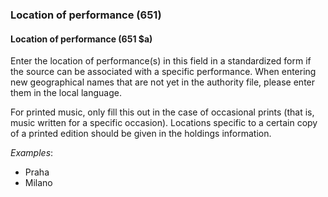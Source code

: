 ### Location of performance (651)

#### Location of performance (651 $a)
Enter the location of performance(s) in this field in a standardized form if the source can be associated with a
specific performance. When entering new geographical names that are not yet in the authority file, please enter them in
the local language.

For printed music, only fill this out in the case of occasional prints (that is, music written for a specific occasion).
Locations specific to a certain copy of a printed edition should be given in the holdings information.

_Examples_:

- Praha
- Milano
